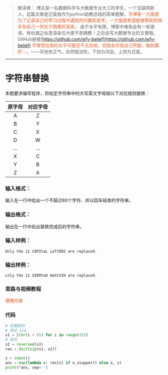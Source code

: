 
> 致读者： 博主是一名数据科学与大数据专业大三的学生，一个互联网新人，这篇文章是记录我作为python助教总结的简单题解，**<font color='#e59572'>写博客一方面是为了记录自己的学习过程中遇到的问题和思考，一方面是希望能够帮助到很多和自己一样处于困惑的读者。</font>**
> 由于水平有限，博客中难免会有一些错误，有纰漏之处恳请各位大佬不吝赐教！之后会写大数据专业的文章哦。
> GitHub链接[https://github.com/wfy-belief](https://github.com/wfy-belief)
> **<font color='#e59572'>尽管现在我的水平可能还不太及格，但我会尽我自己所能，做到最好☺</font>**。——天地有正气，杂然赋流形。下则为河岳，上则为日星。
---
# 字符串替换
本题要求编写程序，将给定字符串中的大写英文字母按以下对应规则替换：

| 原字母 | 对应字母 | 
|:-----: |:--------:| 
| A | Z | 
| B | Y |
| C | X |
| D | W |
|… |… |
| X | C |
| Y | B |
| Z | A |

### 输入格式：

输入在一行中给出一个不超过80个字符、并以回车结束的字符串。

### 输出格式：

输出在一行中给出替换完成后的字符串。

### 输入样例：
```in
Only the 11 CAPItaL LeTtERS are replaced.
```

### 输出样例：
```out
Lnly the 11 XZKRtaO OeGtVIH are replaced.
```
### 思路与视频教程
**<font color='#e59572'>慢慢完善</font>**

### 代码
```python
# 凯撒密码
# 明文 ord
s1 = [chr(i + 65) for i in range(26)]
# 密文
s2 = reversed(s1)
rex = dict(zip(s1, s2))

s = input()
ans = map(lambda x: rex[x] if x.isupper() else x, s)
print(*ans, sep='')

```